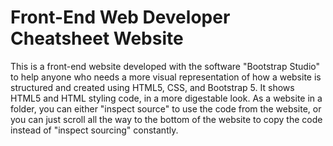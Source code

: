 # Front-End Web Developer Cheatsheet Website
This is a front-end website developed with the software "Bootstrap Studio" to help anyone who needs a more visual representation of how a website is structured and created using HTML5, CSS, and Bootstrap 5. It shows HTML5 and HTML styling code, in a more digestable look. As a website in a folder, you can either "inspect source" to use the code from the website, or you can just scroll all the way to the bottom of the website to copy the code instead of "inspect sourcing" constantly.
